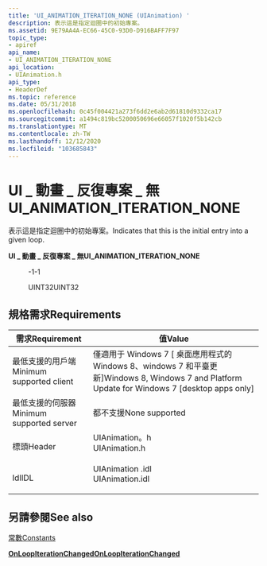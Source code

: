 ```yaml
---
title: 'UI_ANIMATION_ITERATION_NONE (UIAnimation) '
description: 表示這是指定迴圈中的初始專案。
ms.assetid: 9E79AA4A-EC66-45C0-93D0-D916BAFF7F97
topic_type:
- apiref
api_name:
- UI_ANIMATION_ITERATION_NONE
api_location:
- UIAnimation.h
api_type:
- HeaderDef
ms.topic: reference
ms.date: 05/31/2018
ms.openlocfilehash: 0c45f004421a273f6dd2e6ab2d61810d9332ca17
ms.sourcegitcommit: a1494c819bc5200050696e66057f1020f5b142cb
ms.translationtype: MT
ms.contentlocale: zh-TW
ms.lasthandoff: 12/12/2020
ms.locfileid: "103685843"
---
```

# <a name="ui_animation_iteration_none"></a><span data-ttu-id="708fa-103">UI \_ 動畫 \_ 反復專案 \_ 無</span><span class="sxs-lookup"><span data-stu-id="708fa-103">UI\_ANIMATION\_ITERATION\_NONE</span></span>

<span data-ttu-id="708fa-104">表示這是指定迴圈中的初始專案。</span><span class="sxs-lookup"><span data-stu-id="708fa-104">Indicates that this is the initial entry into a given loop.</span></span>

<dl> <dt>

<span data-ttu-id="708fa-105"><span id="UI_ANIMATION_ITERATION_NONE"></span><span id="ui_animation_iteration_none"></span>**UI \_ 動畫 \_ 反復專案 \_ 無**</span><span class="sxs-lookup"><span data-stu-id="708fa-105"><span id="UI_ANIMATION_ITERATION_NONE"></span><span id="ui_animation_iteration_none"></span>**UI\_ANIMATION\_ITERATION\_NONE**</span></span>
</dt> <dd> <dl> <dt>

<span data-ttu-id="708fa-106">-1</span><span class="sxs-lookup"><span data-stu-id="708fa-106">-1</span></span>
</dt> <dt>



<span data-ttu-id="708fa-107">UINT32</span><span class="sxs-lookup"><span data-stu-id="708fa-107">UINT32</span></span>


</dt> </dl> </dd> </dl>

## <a name="requirements"></a><span data-ttu-id="708fa-108">規格需求</span><span class="sxs-lookup"><span data-stu-id="708fa-108">Requirements</span></span>



| <span data-ttu-id="708fa-109">需求</span><span class="sxs-lookup"><span data-stu-id="708fa-109">Requirement</span></span> | <span data-ttu-id="708fa-110">值</span><span class="sxs-lookup"><span data-stu-id="708fa-110">Value</span></span> |
|-------------------------------------|--------------------------------------------------------------------------------------------|
| <span data-ttu-id="708fa-111">最低支援的用戶端</span><span class="sxs-lookup"><span data-stu-id="708fa-111">Minimum supported client</span></span><br/> | <span data-ttu-id="708fa-112">僅適用于 Windows 7 \[ 桌面應用程式的 Windows 8、windows 7 和平臺更新\]</span><span class="sxs-lookup"><span data-stu-id="708fa-112">Windows 8, Windows 7 and Platform Update for Windows 7 \[desktop apps only\]</span></span><br/>    |
| <span data-ttu-id="708fa-113">最低支援的伺服器</span><span class="sxs-lookup"><span data-stu-id="708fa-113">Minimum supported server</span></span><br/> | <span data-ttu-id="708fa-114">都不支援</span><span class="sxs-lookup"><span data-stu-id="708fa-114">None supported</span></span><br/>                                                                  |
| <span data-ttu-id="708fa-115">標頭</span><span class="sxs-lookup"><span data-stu-id="708fa-115">Header</span></span><br/>                   | <dl> <span data-ttu-id="708fa-116"><dt>UIAnimation。h</dt></span><span class="sxs-lookup"><span data-stu-id="708fa-116"><dt>UIAnimation.h</dt></span></span> </dl>   |
| <span data-ttu-id="708fa-117">Idl</span><span class="sxs-lookup"><span data-stu-id="708fa-117">IDL</span></span><br/>                      | <dl> <span data-ttu-id="708fa-118"><dt>UIAnimation .idl</dt></span><span class="sxs-lookup"><span data-stu-id="708fa-118"><dt>UIAnimation.idl</dt></span></span> </dl> |



## <a name="see-also"></a><span data-ttu-id="708fa-119">另請參閱</span><span class="sxs-lookup"><span data-stu-id="708fa-119">See also</span></span>

<dl> <dt>

[<span data-ttu-id="708fa-120">常數</span><span class="sxs-lookup"><span data-stu-id="708fa-120">Constants</span></span>](constants.md)
</dt> <dt>

[<span data-ttu-id="708fa-121">**OnLoopIterationChanged**</span><span class="sxs-lookup"><span data-stu-id="708fa-121">**OnLoopIterationChanged**</span></span>](/windows/desktop/api/UIAnimation/nf-uianimation-iuianimationloopiterationchangehandler2-onloopiterationchanged)
</dt> </dl>

 

 





